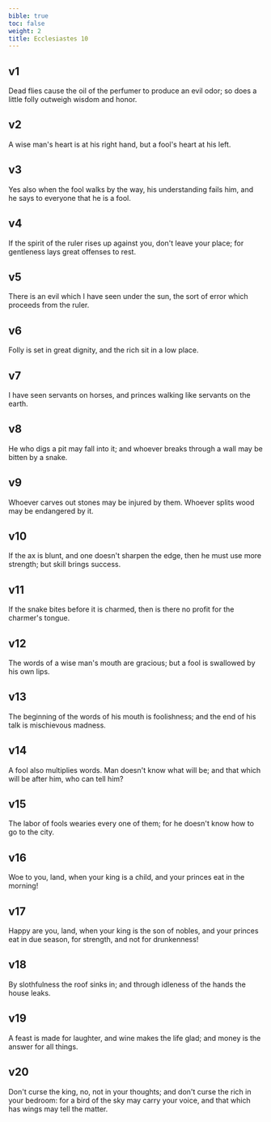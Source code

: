 ```yaml
---
bible: true
toc: false
weight: 2
title: Ecclesiastes 10
---
```




## v1 
Dead flies cause the oil of the perfumer to produce an evil odor; so does a little folly outweigh wisdom and honor. 

## v2 
A wise man's heart is at his right hand, but a fool's heart at his left. 

## v3 
Yes also when the fool walks by the way, his understanding fails him, and he says to everyone that he is a fool. 

## v4 
If the spirit of the ruler rises up against you, don't leave your place; for gentleness lays great offenses to rest. 

## v5 
There is an evil which I have seen under the sun, the sort of error which proceeds from the ruler. 

## v6 
Folly is set in great dignity, and the rich sit in a low place. 

## v7 
I have seen servants on horses, and princes walking like servants on the earth. 

## v8 
He who digs a pit may fall into it; and whoever breaks through a wall may be bitten by a snake. 

## v9 
Whoever carves out stones may be injured by them. Whoever splits wood may be endangered by it. 

## v10 
If the ax is blunt, and one doesn't sharpen the edge, then he must use more strength; but skill brings success. 

## v11 
If the snake bites before it is charmed, then is there no profit for the charmer's tongue. 

## v12 
The words of a wise man's mouth are gracious; but a fool is swallowed by his own lips. 

## v13 
The beginning of the words of his mouth is foolishness; and the end of his talk is mischievous madness. 

## v14 
A fool also multiplies words. Man doesn't know what will be; and that which will be after him, who can tell him? 

## v15 
The labor of fools wearies every one of them; for he doesn't know how to go to the city. 

## v16 
Woe to you, land, when your king is a child, and your princes eat in the morning! 

## v17 
Happy are you, land, when your king is the son of nobles, and your princes eat in due season, for strength, and not for drunkenness! 

## v18 
By slothfulness the roof sinks in; and through idleness of the hands the house leaks. 

## v19 
A feast is made for laughter, and wine makes the life glad; and money is the answer for all things. 

## v20 
Don't curse the king, no, not in your thoughts; and don't curse the rich in your bedroom: for a bird of the sky may carry your voice, and that which has wings may tell the matter.

